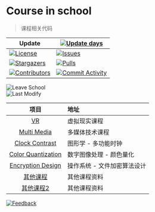 # Course in school
> 课程相关代码

| Update | [![Update days][update-days:badge]][update-days] |
| ------ | ------------------------------------------------ |
|[![License][license:badge]](/LICENSE)|[![Issues][issues:badge]][issues]|
|[![Stargazers][stargazers:badge]][stargazers]|[![Pulls][pulls:badge]][pulls]|
|[![Contributors][contributors:badge]][contributors]|[![Commit Activity][commit-activity:badge]][commit-activity]|

![Leave School][leaving-date:badge]  
![Last Modify][last-modify:badge]

|项目|地址|
|:-:|:--|
|[VR](https://github.com/Ohto-Ai/virtual-reality-course)|虚拟现实课程|
|[Multi Media](https://github.com/Ohto-Ai/multi-media-course)|多媒体技术课程|
|[Clock Contrast](https://github.com/Ohto-Ai/clock-contrast)|图形学 - 多功能时钟|
|[Color Quantization](https://github.com/Ohto-Ai/color-quantization)|数字图像处理  - 颜色量化|
|[Encryption Design](https://github.com/Ohto-Ai/design-of-file-encryption-algorithm)|操作系统 - 文件加密算法设计|
|[其他课程](https://github.com/Ohto-Ai/school-course-archives)|其他课程资料|
|[其他课程2](https://github.com/Ohto-Ai/school-part-course)|其他课程资料|

[![Feedback][email:badge]][email]

[email:badge]: https://img.shields.io/badge/mail-ohtoai.choo@gmail.com-blue.svg?style=for-the-badge
[email]: mailto:ohtoai.choo@gmail.com?subject=Feedback&body=This%20is%20a%20test%20feedback.

[leaving-date:badge]: https://img.shields.io/badge/leave-473_days-green.svg?style=for-the-badge
[last-modify:badge]: https://img.shields.io/badge/last_modify-2022--10--09_10:38:05-orange.svg?style=for-the-badge

[update-days:badge]: https://github.com/Ohto-Ai/course-in-school/actions/workflows/update-days.yaml/badge.svg
[update-days]: https://github.com/Ohto-Ai/course-in-school/actions/workflows/update-days.yaml

[license:badge]: https://img.shields.io/github/license/Ohto-Ai/course-in-school?logo=github&style=for-the-badge

[issues:badge]: https://img.shields.io/github/issues/Ohto-Ai/course-in-school?logo=github&style=for-the-badge
[issues]: https://github.com/Ohto-Ai/course-in-school/issues

[stargazers:badge]: https://img.shields.io/github/stars/Ohto-Ai/course-in-school?logo=github&style=for-the-badge
[stargazers]: https://github.com/Ohto-Ai/course-in-school/stargazers

[pulls:badge]: https://img.shields.io/github/issues-pr/Ohto-Ai/course-in-school?logo=github&color=0088ff&style=for-the-badge
[pulls]: https://github.com/Ohto-Ai/course-in-school/pulls

[commit-activity:badge]: https://img.shields.io/github/commit-activity/m/Ohto-Ai/course-in-school?logo=github&style=for-the-badge
[commit-activity]: https://github.com/Ohto-Ai/course-in-school/pulse

[contributors:badge]: https://img.shields.io/github/contributors/Ohto-Ai/course-in-school?logo=github&style=for-the-badge
[contributors]: https://github.com/Ohto-Ai/course-in-school/contributors
